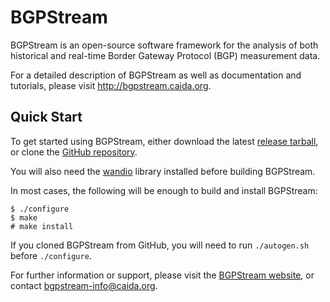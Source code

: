 BGPStream
=========

BGPStream is an open-source software framework for the analysis of both
historical and real-time Border Gateway Protocol (BGP) measurement data.

For a detailed description of BGPStream as well as documentation and tutorials,
please visit http://bgpstream.caida.org.

Quick Start
-----------

To get started using BGPStream, either download the latest
[release tarball](http://bgpstream.caida.org/download), or clone the
[GitHub repository](https://github.com/CAIDA/bgpstream).

You will also need the
[wandio](http://research.wand.net.nz/software/libwandio.php) library installed
before building BGPStream.

In most cases, the following will be enough to build and install BGPStream:
~~~
$ ./configure
$ make
# make install
~~~

If you cloned BGPStream from GitHub, you will need to run `./autogen.sh` before
`./configure`.

For further information or support, please visit the
[BGPStream website](http://bgpstream.caida.org), or contact
bgpstream-info@caida.org.
